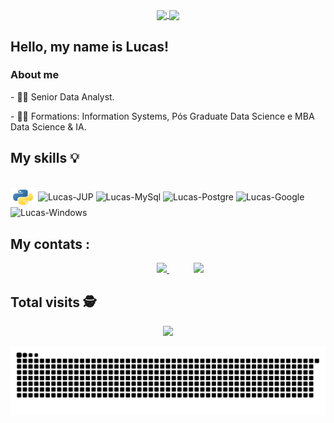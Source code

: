 <p align="center">
  <a href="https://github.com/anuraghazra/github-readme-stats">
    <img
      align="center"
      height="165"
      src="https://github-readme-stats.vercel.app/api?username=lmenezes-01&show_icons=true&theme=dark&include_all_commits=true&count_private=true"
    />
  </a>
  <a href="https://github.com/anuraghazra/github-readme-stats">
    <img
      align="center"
      src="https://github-readme-stats.vercel.app/api/top-langs/?username=lmenezes-01&layout=compact&langs_count=7&theme=dark"
    />
  </a>
</p>

## Hello, my name is Lucas! 

### About me
<div style="display: inline_block"  >

<p> - 👨‍💻  Senior Data Analyst. </p>
<p> - 👨‍🎓  Formations: Information Systems, Pós Graduate Data Science e MBA Data Science & IA. 
</p>
  
</div>

## My skills 💡
  <div style="display: inline_block"><br>
    <img align="center" alt="Lucas-Python" height="30" width="40" src="https://raw.githubusercontent.com/devicons/devicon/master/icons/python/python-original.svg">
    <img align="center" alt="Lucas-JUP" height="30" width="40" src="https://cdn.jsdelivr.net/gh/devicons/devicon/icons/jupyter/jupyter-original.svg">
    <img align="center" alt="Lucas-MySql" height="30" width="40" src="https://cdn.jsdelivr.net/gh/devicons/devicon/icons/mysql/mysql-original.svg">
    <img align="center" alt="Lucas-Postgre" height="30" width="40" src="https://cdn.jsdelivr.net/gh/devicons/devicon/icons/postgresql/postgresql-original.svg">
    <img align="center" alt="Lucas-Google" height="30" width="40" src="https://cdn.jsdelivr.net/gh/devicons/devicon/icons/google/google-original.svg">
    <img align="center" alt="Lucas-Windows" height="30" width="40" src="https://cdn.jsdelivr.net/gh/devicons/devicon/icons/windows8/windows8-original.svg">

</div>

## My contats :

<p align="center">
    &nbsp;&nbsp;&nbsp;&nbsp;&nbsp;&nbsp;&nbsp;&nbsp;&nbsp;
    <a href="mailto:lucasalmenezes2001@gmail.com">
        <img src="https://img.shields.io/badge/gmail-D14836?&style=for-the-badge&logo=gmail&logoColor=white&link=mailto:lucasalmenezes2001@gmail.com">
    </a>
    &nbsp;&nbsp;&nbsp;&nbsp;&nbsp;&nbsp;&nbsp;&nbsp;&nbsp;
    <a href="https://www.linkedin.com/in/lucas-menezes-data/">
        <img src="https://img.shields.io/badge/linkedin-%230077B5.svg?&style=for-the-badge&logo=linkedin&logoColor=white&link=mailto:https://www.linkedin.com/in/lucas-menezes-data/">
    </a>
</p>

<p align="center"> 

 ## Total visits :detective: <br>
 <p align="center"> 
   <img alingn="center" src="https://profile-counter.glitch.me/lmenezes-01/count.svg" />
 </p>

</p>
    
  </div>
    
  ![Snake animation](https://github.com/lmenezes-01/lmenezes-01/blob/output/github-contribution-grid-snake.svg)
    
  </div>
